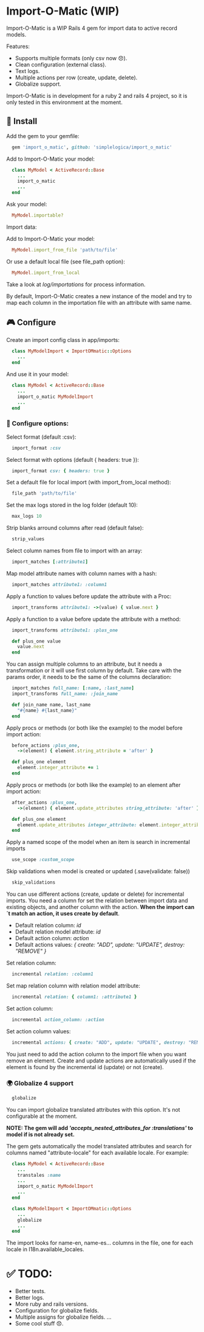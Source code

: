 # Import-O-Matic (WIP)

Import-O-Matic is a WIP Rails 4 gem for import data to active record models.

Features:

 - Supports multiple formats (only csv now :disappointed:).
 - Clean configuration (external class).
 - Text logs.
 - Multiple actions per row (create, update, delete).
 - Globalize support.

Import-O-Matic is in development for a ruby 2 and rails 4 project, so it is only tested in this environment at the moment.

## :floppy_disk: Install

Add the gem to your gemfile:

```ruby
  gem 'import_o_matic', github: 'simplelogica/import_o_matic'
```

Add to Import-O-Matic your model:

```ruby
  class MyModel < ActiveRecord::Base
    ...
    import_o_matic
    ...
  end
```

Ask your model:

```ruby
  MyModel.importable?
```

Import data:

Add to Import-O-Matic your model:

```ruby
  MyModel.import_from_file 'path/to/file'
```

Or use a default local file (see file_path option):

```ruby
  MyModel.import_from_local
```

Take a look at _log/importations_ for process information.


By default, Import-O-Matic creates a new instance of the model and try to map each column in the importation file with an attribute with same name.

## :video_game: Configure

Create an import config class in app/imports:

```ruby
  class MyModelImport < ImportOMmatic::Options
    ...
  end
```

And use it in your model:

```ruby
  class MyModel < ActiveRecord::Base
    ...
    import_o_matic MyModelImport
    ...
  end
```

### :book: Configure options:

Select format (default :csv):

```ruby
  import_format :csv
```

Select format with options (default { headers: true }):

```ruby
  import_format csv: { headers: true }
```

Set a default file for local import (with import_from_local method):

```ruby
  file_path 'path/to/file'
```

Set the max logs stored in the log folder (default 10):

```ruby
  max_logs 10
```

Strip blanks arround columns after read (default false):

```ruby
  strip_values
```

Select column names from file to import with an array:

```ruby
  import_matches [:attribute1]
```

Map model attribute names with column names with a hash:

```ruby
  import_matches attribute1: :column1
```

Apply a function to values before update the attribute with a Proc:

```ruby
  import_transforms attribute1: ->(value) { value.next }
```

Apply a function to a value before update the attribute with a method:

```ruby
  import_transforms attribute1: :plus_one

  def plus_one value
    value.next
  end
```

You can assign multiple columns to an attribute, but it needs a transformation or it will use first column by default. Take care with the params order, it needs to be the same of the columns declaration:

```ruby
  import_matches full_name: [:name, :last_name]
  import_transforms full_name: :join_name

  def join_name name, last_name
    "#{name} #{last_name}"
  end
```

Apply procs or methods (or both like the example) to the model before import action:
```ruby
  before_actions :plus_one,
    ->(element) { element.string_attribute = 'after' }

  def plus_one element
    element.integer_attribute += 1
  end
```

Apply procs or methods (or both like the example) to an element after import action:
```ruby
  after_actions :plus_one,
    ->(element) { element.update_attributes string_attribute: 'after' }

  def plus_one element
    element.update_attributes integer_attribute: element.integer_attribute.next
  end
```

Apply a named scope of the model when an item is search in incremental imports
```ruby
  use_scope :custom_scope
```

Skip validations when model is created or updated (.save(validate: false))
```ruby
  skip_validations
```


You can use different actions (create, update or delete) for incremental imports. You need a column for set the relation between import data and existing objects, and another column with the action. **When the import can´t match an action, it uses create by default**.

- Default relation column: *_id_*
- Default relation model attribute: *_id_*
- Default action column: *_action_*
- Default actions values: *_{ create: "ADD", update: "UPDATE", destroy: "REMOVE" }_*

Set relation column:

```ruby
  incremental relation: :column1
```

Set map relation column with relation model attribute:

```ruby
  incremental relation: { column1: :attribute1 }
```

Set action column:

```ruby
  incremental action_column: :action
```

Set action column values:

```ruby
  incremental actions: { create: "ADD", update: "UPDATE", destroy: "REMOVE" }
```

You just need to add the action column to the import file when you want remove
an element. Create and update actions are automatically used if the element
is found by the incremental id (update) or not (create).

### :earth_africa: Globalize 4 support

```ruby
  globalize
```

You can import globalize translated attributes with this option. It's not configurable at the moment.

**NOTE: The gem will add *'accepts_nested_attributes_for :translations'* to model if is not already set.**

The gem gets automatically the model translated attributes and search for columns named "attribute-locale" for each available locale. For example:

```ruby
  class MyModel < ActiveRecord::Base
    ...
    transtales :name
    ...
    import_o_matic MyModelImport
    ...
  end

  class MyModelImport < ImportOMmatic::Options
    ...
    globalize
    ...
  end
```

The import looks for name-en, name-es... columns in the file, one for each locale in I18n.available_locales.


# :white_check_mark: TODO:

- Better tests.
- Better logs.
- More ruby and rails versions.
- Configuration for globalize fields.
- Multiple assigns for globalize fields.
...
- Some cool stuff :disappointed:.
